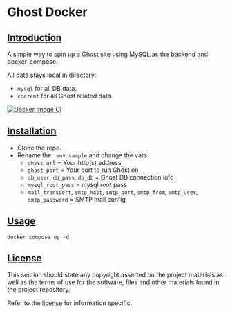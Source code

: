 # Ghost Docker

## [Introduction](#introduction)

A simple way to spin up a Ghost site using MySQL as the backend and docker-compose.

All data stays local in directory:

* `mysql` for all DB data.
* `content` for all Ghost related data.

[![Docker Image CI](https://github.com/tquizzle/ghost-docker/actions/workflows/docker-image.yml/badge.svg)](https://github.com/tquizzle/ghost-docker/actions/workflows/docker-image.yml)


## [Installation](#installation)

* Clone the repo.
* Rename the `.env.sample` and change the vars
  * `ghost_url` = Your http(s) address
  * `ghost_port` = Your port to run Ghost on
  * `db_user`, `db_pass`, `db_db` = Ghost DB connection info 
  * `mysql_root_pass` = mysql root pass 
  * `mail_transport`, `smtp_host`, `smtp_port`, `smtp_from`, `smtp_user`, `smtp_password` = SMTP mail config

## [Usage](#usage)

```
docker compose up -d
```

## [License](#license)

This section should state any copyright asserted on the project materials as well as the terms of use for the software, files and other materials found in the project repository.

Refer to the [license](./license) for information specific.